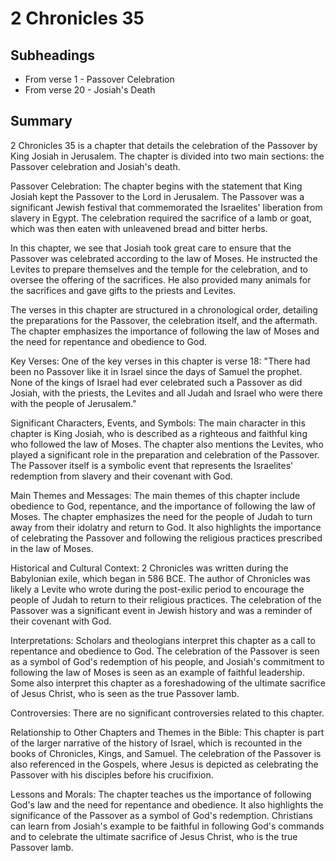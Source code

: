 # 2 Chronicles 35

## Subheadings

* From verse 1 - Passover Celebration
* From verse 20 - Josiah's Death

## Summary

2 Chronicles 35 is a chapter that details the celebration of the Passover by King Josiah in Jerusalem. The chapter is divided into two main sections: the Passover celebration and Josiah's death.

Passover Celebration:
The chapter begins with the statement that King Josiah kept the Passover to the Lord in Jerusalem. The Passover was a significant Jewish festival that commemorated the Israelites' liberation from slavery in Egypt. The celebration required the sacrifice of a lamb or goat, which was then eaten with unleavened bread and bitter herbs.

In this chapter, we see that Josiah took great care to ensure that the Passover was celebrated according to the law of Moses. He instructed the Levites to prepare themselves and the temple for the celebration, and to oversee the offering of the sacrifices. He also provided many animals for the sacrifices and gave gifts to the priests and Levites.

The verses in this chapter are structured in a chronological order, detailing the preparations for the Passover, the celebration itself, and the aftermath. The chapter emphasizes the importance of following the law of Moses and the need for repentance and obedience to God.

Key Verses:
One of the key verses in this chapter is verse 18: "There had been no Passover like it in Israel since the days of Samuel the prophet. None of the kings of Israel had ever celebrated such a Passover as did Josiah, with the priests, the Levites and all Judah and Israel who were there with the people of Jerusalem."

Significant Characters, Events, and Symbols:
The main character in this chapter is King Josiah, who is described as a righteous and faithful king who followed the law of Moses. The chapter also mentions the Levites, who played a significant role in the preparation and celebration of the Passover. The Passover itself is a symbolic event that represents the Israelites' redemption from slavery and their covenant with God.

Main Themes and Messages:
The main themes of this chapter include obedience to God, repentance, and the importance of following the law of Moses. The chapter emphasizes the need for the people of Judah to turn away from their idolatry and return to God. It also highlights the importance of celebrating the Passover and following the religious practices prescribed in the law of Moses.

Historical and Cultural Context:
2 Chronicles was written during the Babylonian exile, which began in 586 BCE. The author of Chronicles was likely a Levite who wrote during the post-exilic period to encourage the people of Judah to return to their religious practices. The celebration of the Passover was a significant event in Jewish history and was a reminder of their covenant with God.

Interpretations:
Scholars and theologians interpret this chapter as a call to repentance and obedience to God. The celebration of the Passover is seen as a symbol of God's redemption of his people, and Josiah's commitment to following the law of Moses is seen as an example of faithful leadership. Some also interpret this chapter as a foreshadowing of the ultimate sacrifice of Jesus Christ, who is seen as the true Passover lamb.

Controversies:
There are no significant controversies related to this chapter.

Relationship to Other Chapters and Themes in the Bible:
This chapter is part of the larger narrative of the history of Israel, which is recounted in the books of Chronicles, Kings, and Samuel. The celebration of the Passover is also referenced in the Gospels, where Jesus is depicted as celebrating the Passover with his disciples before his crucifixion.

Lessons and Morals:
The chapter teaches us the importance of following God's law and the need for repentance and obedience. It also highlights the significance of the Passover as a symbol of God's redemption. Christians can learn from Josiah's example to be faithful in following God's commands and to celebrate the ultimate sacrifice of Jesus Christ, who is the true Passover lamb.